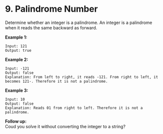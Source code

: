 # 9. Palindrome Number

Determine whether an integer is a palindrome. An integer is a palindrome when it reads the same backward as forward.  

**Example 1:**  

	Input: 121
	Output: true  

**Example 2:**  

	Input: -121
	Output: false
	Explanation: From left to right, it reads -121. From right to left, it becomes 121-. Therefore it is not a palindrome.  

**Example 3:**  

	Input: 10
	Output: false
	Explanation: Reads 01 from right to left. Therefore it is not a palindrome.

**Follow up:**  
Coud you solve it without converting the integer to a string?